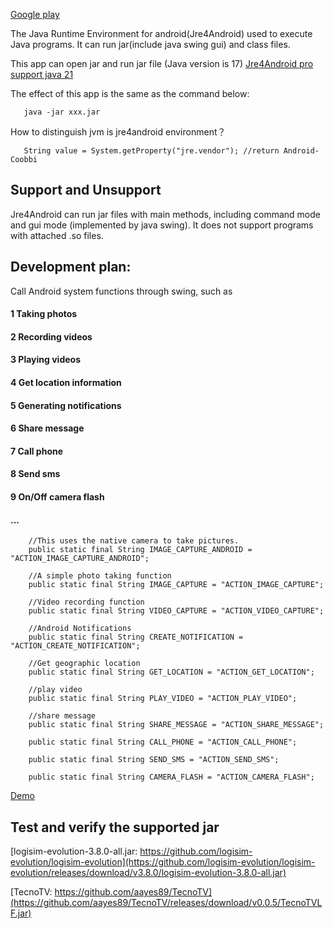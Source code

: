 [Google play](https://play.google.com/store/apps/details?id=com.coobbi.jre)

The Java Runtime Environment for android(Jre4Android) used to execute Java programs. It can run jar(include java swing gui) and class files.

This app can open jar and run jar file (Java version is 17) [Jre4Android pro support java 21](https://play.google.com/store/apps/details?id=com.coobbi.jre.pro)

The effect of this app is the same as the command below:

```
   java -jar xxx.jar
```

How to distinguish jvm is jre4android environment？
```
   String value = System.getProperty("jre.vendor"); //return Android-Coobbi
```

## Support and Unsupport
Jre4Android can run jar files with main methods, including command mode and gui mode (implemented by java swing). 
It does not support programs with attached .so files. 

## Development plan:
Call Android system functions through swing,
such as 
#### 1 Taking photos
#### 2 Recording videos
#### 3 Playing videos
#### 4 Get location information
#### 5 Generating notifications
#### 6 Share message
#### 7 Call phone
#### 8 Send sms
#### 9 On/Off camera flash
#### ...

```
    //This uses the native camera to take pictures.
    public static final String IMAGE_CAPTURE_ANDROID = "ACTION_IMAGE_CAPTURE_ANDROID";

    //A simple photo taking function
    public static final String IMAGE_CAPTURE = "ACTION_IMAGE_CAPTURE";

    //Video recording function
    public static final String VIDEO_CAPTURE = "ACTION_VIDEO_CAPTURE";
    
    //Android Notifications
    public static final String CREATE_NOTIFICATION = "ACTION_CREATE_NOTIFICATION";
    
    //Get geographic location
    public static final String GET_LOCATION = "ACTION_GET_LOCATION";
    
    //play video
    public static final String PLAY_VIDEO = "ACTION_PLAY_VIDEO";

    //share message
    public static final String SHARE_MESSAGE = "ACTION_SHARE_MESSAGE";

    public static final String CALL_PHONE = "ACTION_CALL_PHONE";

    public static final String SEND_SMS = "ACTION_SEND_SMS";

    public static final String CAMERA_FLASH = "ACTION_CAMERA_FLASH";
```

[Demo](https://github.com/coobbi/Jre4android/releases/tag/pre_free_release_0.9.2)

## Test and verify the supported jar
[logisim-evolution-3.8.0-all.jar: https://github.com/logisim-evolution/logisim-evolution](https://github.com/logisim-evolution/logisim-evolution/releases/download/v3.8.0/logisim-evolution-3.8.0-all.jar)

[TecnoTV: https://github.com/aayes89/TecnoTV](https://github.com/aayes89/TecnoTV/releases/download/v0.0.5/TecnoTVLF.jar)
